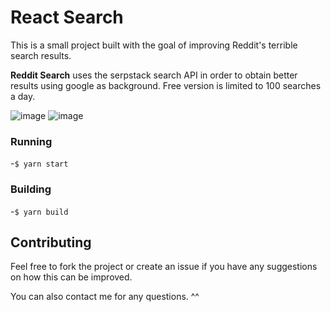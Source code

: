 
# React Search

This is a small project built with the goal of improving Reddit's terrible search results.

**Reddit Search** uses the serpstack search API in order to obtain better results using google as background.
Free version is limited to 100 searches a day.

![image](https://user-images.githubusercontent.com/37421912/109436027-64dc6780-7a15-11eb-967f-b7c1b71f04b2.png)
![image](https://user-images.githubusercontent.com/37421912/109436051-8b020780-7a15-11eb-9b05-ecf82160019a.png)

### Running
-`$ yarn start`

### Building
-`$ yarn build`

## Contributing

Feel free to fork the project or create an issue if you have any suggestions on how this can be improved.

You can also contact me for any questions. ^^
